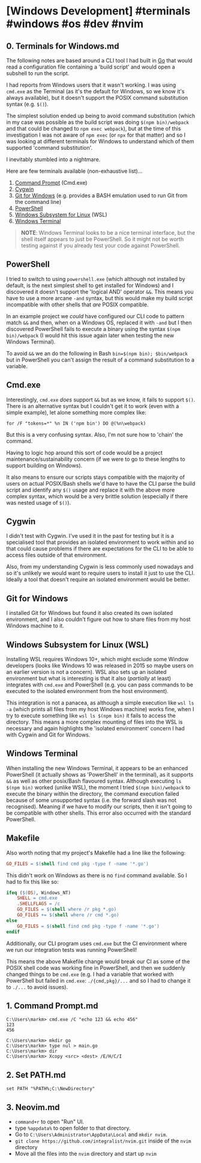 # [Windows Development] #terminals #windows #os #dev #nvim

## 0. Terminals for Windows.md

The following notes are based around a CLI tool I had built in [Go](https://go.dev/) that would read a configuration file containing a 'build script' and would open a subshell to run the script. 

I had reports from Windows users that it wasn't working. I was using `cmd.exe` as the Terminal (as it's the default for Windows, so we know it's always available), but it doesn't support the POSIX command substitution syntax (e.g. `$()`). 

The simplest solution ended up being to avoid command substitution (which in my case was possible as the build script was doing `$(npm bin)/webpack` and that could be changed to `npm exec webpack`), but at the time of this investigation I was not aware of `npm exec` (or `npx` for that matter) and so I was looking at different terminals for Windows to understand which of them supported 'command substitution'. 

I inevitably stumbled into a nightmare.

Here are few terminals available (non-exhaustive list)...

1. [Command Prompt](https://learn.microsoft.com/en-us/windows-server/administration/windows-commands/cmd) (Cmd.exe)
2. [Cygwin](https://www.cygwin.com)
3. [Git for Windows](https://gitforwindows.org) (e.g. provides a BASH emulation used to run Git from the command line)
4. [PowerShell](https://learn.microsoft.com/en-us/powershell/scripting/overview?view=powershell-7.2)
5. [Windows Subsystem for Linux](https://learn.microsoft.com/en-us/windows/wsl/install) (WSL)
6. [Windows Terminal](https://learn.microsoft.com/en-us/windows/terminal/)

> **NOTE**: Windows Terminal looks to be a nice terminal interface, but the shell itself appears to just be PowerShell. So it might not be worth testing against if you already test your code against PowerShell.

## PowerShell

I tried to switch to using `powershell.exe` (which although not installed by default, is the next simplest shell to get installed for Windows) and I discovered it doesn't support the 'logical AND' operator `&&`. This means you have to use a more arcane `-and` syntax, but this would make my build script incompatible with other shells that _are_ POSIX compatible. 

In an example project we _could_ have configured our CLI code to pattern match `&&` and then, when on a Windows OS, replaced it with `-and` but I then discovered PowerShell fails to execute a binary using the syntax `$(npm bin)/webpack` (I would hit this issue again later when testing the new Windows Terminal). 

To avoid `&&` we an do the following in Bash `bin=$(npm bin); $bin/webpack` but in PowerShell you can't assign the result of a command substitution to a variable.

## Cmd.exe

Interestingly, `cmd.exe` _does_ support `&&` but as we know, it fails to support `$()`. There is an alternative syntax but I couldn't get it to work (even with a simple example), let alone something more complex like: 

```shell
for /F "tokens=*" %n IN ('npm bin') DO @(%n\webpack)
```

But this is a very confusing syntax. Also, I'm not sure how to 'chain' the command. 

Having to logic hop around this sort of code would be a project maintenance/sustainability concern (if we were to go to these lengths to support building on Windows).

It also means to ensure our scripts stays compatible with the majority of users on actual POSIX/Bash shells we'd have to have the CLI parse the build script and identify any `$()` usage and replace it with the above more complex syntax, which would be a very brittle solution (especially if there was nested usage of `$()`).

## Cygwin

I didn't test with Cygwin. I've used it in the past for testing but it is a specialised tool that provides an isolated environment to work within and so that could cause problems if there are expectations for the CLI to be able to access files outside of that environment. 

Also, from my understanding Cygwin is less commonly used nowadays and so it's unlikely we would want to require users to install it just to use the CLI. Ideally a tool that doesn't require an isolated environment would be better.

## Git for Windows

I installed Git for Windows but found it also created its own isolated environment, and I also couldn't figure out how to share files from my host Windows machine to it.

## Windows Subsystem for Linux (WSL)

Installing WSL requires Windows 10+, which might exclude some Window developers (looks like Windows 10 was released in 2015 so maybe users on an earlier version is not a concern). WSL also sets up an isolated environment but what is interesting is that it also (_partially_ at least) integrates with `cmd.exe` and PowerShell (e.g. you can pass commands to be executed to the isolated environment from the host environment). 

This integration is not a panacea, as although a simple execution like `wsl ls -a` (which prints all files from my host Windows machine) works fine, when I try to execute something like `wsl ls $(npm bin)` it fails to access the directory. This means a more complex mounting of files into the WSL is necessary and again highlights the 'isolated environment' concern I had with Cygwin and Git for Windows.

## Windows Terminal

When installing the new Windows Terminal, it appears to be an enhanced PowerShell (it actually shows as 'PowerShell' in the terminal), as it supports `&&` as well as other posix/Bash flavoured syntax. Although executing  `ls $(npm bin)` worked (unlike WSL), the moment I tried `$(npm bin)/webpack` to execute the binary within the directory, the command execution failed because of some unsupported syntax (i.e. the forward slash was not recognised). Meaning if we have to modify our scripts, then it isn't going to be compatible with other shells. This error also occurred with the standard PowerShell.

## Makefile

Also worth noting that my project's Makefile had a line like the following:

```Makefile
GO_FILES = $(shell find cmd pkg -type f -name '*.go')
```

This didn't work on Windows as there is no `find` command available. So I had to fix this like so:

```Makefile
ifeq ($(OS), Windows_NT)
	SHELL = cmd.exe
    .SHELLFLAGS = /c
	GO_FILES = $(shell where /r pkg *.go)
	GO_FILES += $(shell where /r cmd *.go)
else
	GO_FILES = $(shell find cmd pkg -type f -name '*.go')
endif
```

Additionally, our CLI program uses `cmd.exe` but the CI environment where we run our integration tests was running PowerShell! 

This means the above Makefile change would break our CI as some of the POSIX shell code was working fine in PowerShell, and then we suddenly changed things to be `cmd.exe` (e.g. I had a variable that worked with PowerShell but failed in `cmd.exe`: `./{cmd,pkg}/...` and so I had to change it to `./...` to avoid issues).

## 1. Command Prompt.md

```shell
C:\Users\markm> cmd.exe /C "echo 123 && echo 456"
123
456	

C:\Users\markm> mkdir go
C:\Users\markm> type nul > main.go
C:\Users\markm> dir
C:\Users\markm> Xcopy <src> <dest> /E/H/C/I
```

## 2. Set PATH.md

```shell
set PATH "%PATH%;C:\NewDirectory"
```

## 3. Neovim.md

- `command+r` to open "Run" UI.
- type `%appdata%` to open folder to that directory.
- Go to `C:\Users\Administrator\AppData\Local` and `mkdir nvim`.
- `git clone https://github.com/integralist/nvim.git` inside of the `nvim` directory
- Move all the files into the `nvim` directory and start up `nvim`

